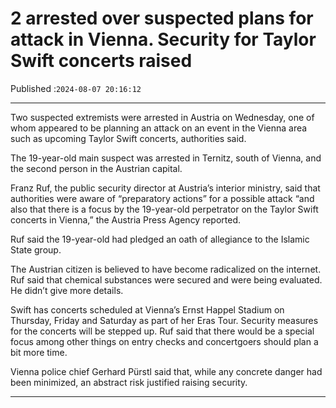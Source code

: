 # 2 arrested over suspected plans for attack in Vienna. Security for Taylor Swift concerts raised

Published :`2024-08-07 20:16:12`

---

Two suspected extremists were arrested in Austria on Wednesday, one of whom appeared to be planning an attack on an event in the Vienna area such as upcoming Taylor Swift concerts, authorities said.

The 19-year-old main suspect was arrested in Ternitz, south of Vienna, and the second person in the Austrian capital.

Franz Ruf, the public security director at Austria’s interior ministry, said that authorities were aware of “preparatory actions” for a possible attack “and also that there is a focus by the 19-year-old perpetrator on the Taylor Swift concerts in Vienna,” the Austria Press Agency reported.

Ruf said the 19-year-old had pledged an oath of allegiance to the Islamic State group.

The Austrian citizen is believed to have become radicalized on the internet. Ruf said that chemical substances were secured and were being evaluated. He didn’t give more details.

Swift has concerts scheduled at Vienna’s Ernst Happel Stadium on Thursday, Friday and Saturday as part of her Eras Tour. Security measures for the concerts will be stepped up. Ruf said that there would be a special focus among other things on entry checks and concertgoers should plan a bit more time.

Vienna police chief Gerhard Pürstl said that, while any concrete danger had been minimized, an abstract risk justified raising security.

---

